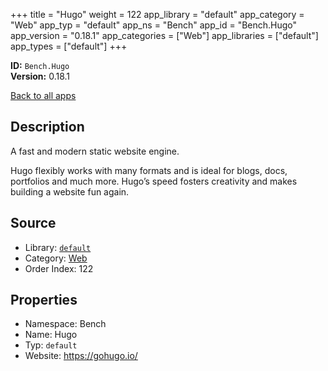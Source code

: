 ﻿+++
title = "Hugo"
weight = 122
app_library = "default"
app_category = "Web"
app_typ = "default"
app_ns = "Bench"
app_id = "Bench.Hugo"
app_version = "0.18.1"
app_categories = ["Web"]
app_libraries = ["default"]
app_types = ["default"]
+++

**ID:** `Bench.Hugo`  
**Version:** 0.18.1  
<!--more-->

[Back to all apps](/apps/)

## Description
A fast and modern static website engine.

Hugo flexibly works with many formats and is ideal for blogs, docs, portfolios
and much more. Hugo’s speed fosters creativity and makes building a website fun again.

## Source

* Library: [`default`](/app_libraries/default)
* Category: [Web](/app_categories/web)
* Order Index: 122

## Properties

* Namespace: Bench
* Name: Hugo
* Typ: `default`
* Website: <https://gohugo.io/>

